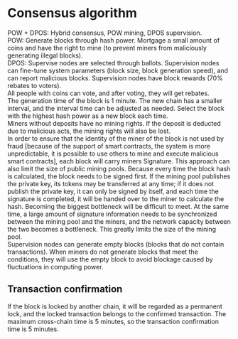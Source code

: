 # Consensus algorithm

POW + DPOS: Hybrid consensus, POW mining, DPOS supervision.  
POW: Generate blocks through hash power. Mortgage a small amount of coins and have the right to mine (to prevent miners from maliciously generating illegal blocks).  
DPOS: Supervise nodes are selected through ballots. Supervision nodes can fine-tune system parameters (block size, block generation speed), and can report malicious blocks. Supervision nodes have block rewards (70% rebates to voters).  
All people with coins can vote, and after voting, they will get rebates.  
The generation time of the block is 1 minute. The new chain has a smaller interval, and the interval time can be adjusted as needed. Select the block with the highest hash power as a new block each time.  
Miners without deposits have no mining rights. If the deposit is deducted due to malicious acts, the mining rights will also be lost.  
In order to ensure that the identity of the miner of the block is not used by fraud [because of the support of smart contracts, the system is more unpredictable, it is possible to use others to mine and execute malicious smart contracts], each block will carry miners Signature. This approach can also limit the size of public mining pools. Because every time the block hash is calculated, the block needs to be signed first. If the mining pool publishes the private key, its tokens may be transferred at any time; if it does not publish the private key, it can only be signed by itself, and each time the signature is completed, it will be handed over to the miner to calculate the hash. Becoming the biggest bottleneck will be difficult to meet. At the same time, a large amount of signature information needs to be synchronized between the mining pool and the miners, and the network capacity between the two becomes a bottleneck. This greatly limits the size of the mining pool.  
Supervision nodes can generate empty blocks (blocks that do not contain transactions). When miners do not generate blocks that meet the conditions, they will use the empty block to avoid blockage caused by fluctuations in computing power.  

## Transaction confirmation

If the block is locked by another chain, it will be regarded as a permanent lock, and the locked transaction belongs to the confirmed transaction. The maximum cross-chain time is 5 minutes, so the transaction confirmation time is 5 minutes.  
